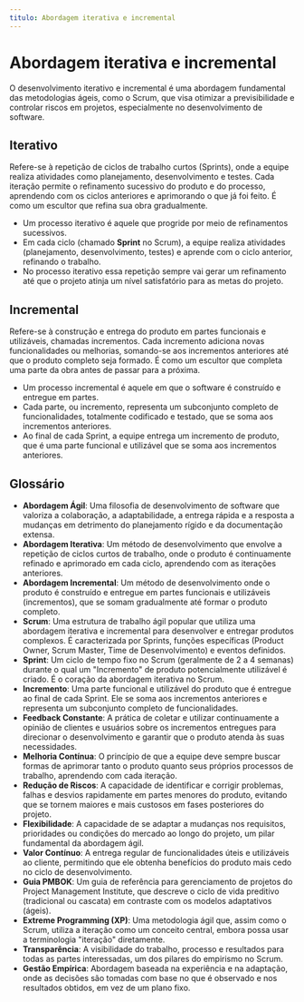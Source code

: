```yaml
---
titulo: Abordagem iterativa e incremental
---
```


# Abordagem iterativa e incremental

O desenvolvimento iterativo e incremental é uma abordagem fundamental das metodologias ágeis, como o Scrum, que visa otimizar a previsibilidade e controlar riscos em projetos, especialmente no desenvolvimento de software.

## Iterativo

Refere-se à repetição de ciclos de trabalho curtos (Sprints), onde a equipe realiza atividades como planejamento, desenvolvimento e testes. Cada iteração permite o refinamento sucessivo do produto e do processo, aprendendo com os ciclos anteriores e aprimorando o que já foi feito. É como um escultor que refina sua obra gradualmente.

- Um processo iterativo é aquele que progride por meio de refinamentos sucessivos.
- Em cada ciclo (chamado **Sprint** no Scrum), a equipe realiza atividades (planejamento, desenvolvimento, testes) e aprende com o ciclo anterior, refinando o trabalho.
- No processo iterativo essa repetição sempre vai gerar um refinamento até que o projeto atinja um nível satisfatório para as metas do projeto.

## Incremental

Refere-se à construção e entrega do produto em partes funcionais e utilizáveis, chamadas incrementos. Cada incremento adiciona novas funcionalidades ou melhorias, somando-se aos incrementos anteriores até que o produto completo seja formado. É como um escultor que completa uma parte da obra antes de passar para a próxima.

- Um processo incremental é aquele em que o software é construído e entregue em partes.
- Cada parte, ou incremento, representa um subconjunto completo de funcionalidades, totalmente codificado e testado, que se soma aos incrementos anteriores.
- Ao final de cada Sprint, a equipe entrega um incremento de produto, que é uma parte funcional e utilizável que se soma aos incrementos anteriores.

## Glossário

- **Abordagem Ágil**: Uma filosofia de desenvolvimento de software que valoriza a colaboração, a adaptabilidade, a entrega rápida e a resposta a mudanças em detrimento do planejamento rígido e da documentação extensa.
- **Abordagem Iterativa**: Um método de desenvolvimento que envolve a repetição de ciclos curtos de trabalho, onde o produto é continuamente refinado e aprimorado em cada ciclo, aprendendo com as iterações anteriores.
- **Abordagem Incremental**: Um método de desenvolvimento onde o produto é construído e entregue em partes funcionais e utilizáveis (incrementos), que se somam gradualmente até formar o produto completo.
- **Scrum**: Uma estrutura de trabalho ágil popular que utiliza uma abordagem iterativa e incremental para desenvolver e entregar produtos complexos. É caracterizada por Sprints, funções específicas (Product Owner, Scrum Master, Time de Desenvolvimento) e eventos definidos.
- **Sprint**: Um ciclo de tempo fixo no Scrum (geralmente de 2 a 4 semanas) durante o qual um "Incremento" de produto potencialmente utilizável é criado. É o coração da abordagem iterativa no Scrum.
- **Incremento**: Uma parte funcional e utilizável do produto que é entregue ao final de cada Sprint. Ele se soma aos incrementos anteriores e representa um subconjunto completo de funcionalidades.
- **Feedback Constante**: A prática de coletar e utilizar continuamente a opinião de clientes e usuários sobre os incrementos entregues para direcionar o desenvolvimento e garantir que o produto atenda às suas necessidades.
- **Melhoria Contínua**: O princípio de que a equipe deve sempre buscar formas de aprimorar tanto o produto quanto seus próprios processos de trabalho, aprendendo com cada iteração.
- **Redução de Riscos**: A capacidade de identificar e corrigir problemas, falhas e desvios rapidamente em partes menores do produto, evitando que se tornem maiores e mais custosos em fases posteriores do projeto.
- **Flexibilidade**: A capacidade de se adaptar a mudanças nos requisitos, prioridades ou condições do mercado ao longo do projeto, um pilar fundamental da abordagem ágil.
- **Valor Contínuo**: A entrega regular de funcionalidades úteis e utilizáveis ao cliente, permitindo que ele obtenha benefícios do produto mais cedo no ciclo de desenvolvimento.
- **Guia PMBOK**: Um guia de referência para gerenciamento de projetos do Project Management Institute, que descreve o ciclo de vida preditivo (tradicional ou cascata) em contraste com os modelos adaptativos (ágeis).
- **Extreme Programming (XP)**: Uma metodologia ágil que, assim como o Scrum, utiliza a iteração como um conceito central, embora possa usar a terminologia "iteração" diretamente.
- **Transparência**: A visibilidade do trabalho, processo e resultados para todas as partes interessadas, um dos pilares do empirismo no Scrum.
- **Gestão Empírica**: Abordagem baseada na experiência e na adaptação, onde as decisões são tomadas com base no que é observado e nos resultados obtidos, em vez de um plano fixo.
